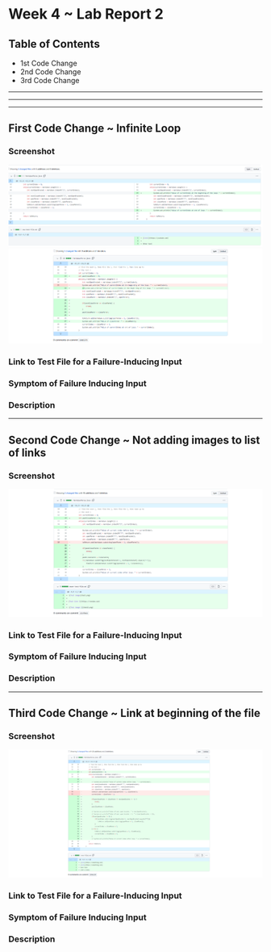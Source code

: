 # **Week 4 ~ Lab Report 2**
## Table of Contents
* 1st Code Change
* 2nd Code Change
* 3rd Code Change
---
---
---
## First Code Change ~ Infinite Loop
### Screenshot
![First Image](lab2_change1.PNG)
![Secong Image](lab2_change1_pic2.PNG)
### Link to Test File for a Failure-Inducing Input

### Symptom of Failure Inducing Input
### Description
---
## Second Code Change ~ Not adding images to list of links
### Screenshot
![first](lab2_change2.PNG)
### Link to Test File for a Failure-Inducing Input
### Symptom of Failure Inducing Input
### Description
---
## Third Code Change ~ Link at beginning of the file
### Screenshot
![first](lab2_change3.PNG)
### Link to Test File for a Failure-Inducing Input
### Symptom of Failure Inducing Input
### Description
